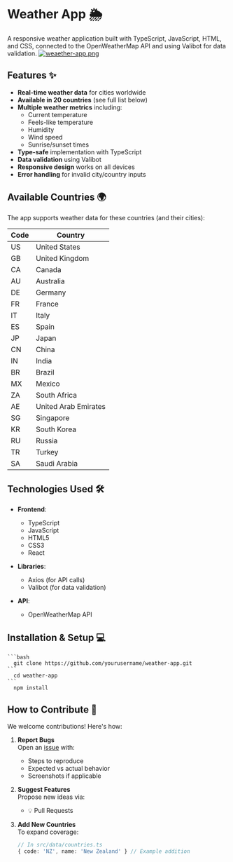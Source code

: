 # Weather App 🌦️

A responsive weather application built with TypeScript, JavaScript, HTML, and CSS, connected to the OpenWeatherMap API and using Valibot for data validation.
[![weaether-app.png](https://i.postimg.cc/SKsJTMqs/weaether-app.png)](https://postimg.cc/xXwfqqXD)

## Features ✨

- **Real-time weather data** for cities worldwide  
- **Available in 20 countries** (see full list below)
- **Multiple weather metrics** including:
  - Current temperature
  - Feels-like temperature
  - Humidity
  - Wind speed
  - Sunrise/sunset times
- **Type-safe** implementation with TypeScript
- **Data validation** using Valibot
- **Responsive design** works on all devices
- **Error handling** for invalid city/country inputs

## Available Countries 🌍

The app supports weather data for these countries (and their cities):

| Code | Country            |
|------|--------------------|
| US   | United States      |
| GB   | United Kingdom     |
| CA   | Canada             |
| AU   | Australia          |
| DE   | Germany            |
| FR   | France             |
| IT   | Italy              |
| ES   | Spain              |
| JP   | Japan              |
| CN   | China              |
| IN   | India              |
| BR   | Brazil             |
| MX   | Mexico             |
| ZA   | South Africa       |
| AE   | United Arab Emirates |
| SG   | Singapore          |
| KR   | South Korea        |
| RU   | Russia             |
| TR   | Turkey             |
| SA   | Saudi Arabia       |

## Technologies Used 🛠️

- **Frontend**:
  - TypeScript
  - JavaScript
  - HTML5
  - CSS3
  - React
  
- **Libraries**:
  - Axios (for API calls)
  - Valibot (for data validation)
  
- **API**:
  - OpenWeatherMap API
    
## Installation & Setup 💻

    ```bash
      git clone https://github.com/yourusername/weather-app.git
    ```
      cd weather-app
    ```
      npm install

## How to Contribute 🤝

We welcome contributions! Here's how:

1. **Report Bugs**  
   Open an [issue](https://github.com/yourusername/weather-app/issues) with:
   - Steps to reproduce
   - Expected vs actual behavior
   - Screenshots if applicable

2. **Suggest Features**  
   Propose new ideas via:
   - 💡 Pull Requests

3. **Add New Countries**  
   To expand coverage:
   ```typescript
   // In src/data/countries.ts
   { code: 'NZ', name: 'New Zealand' } // Example addition
